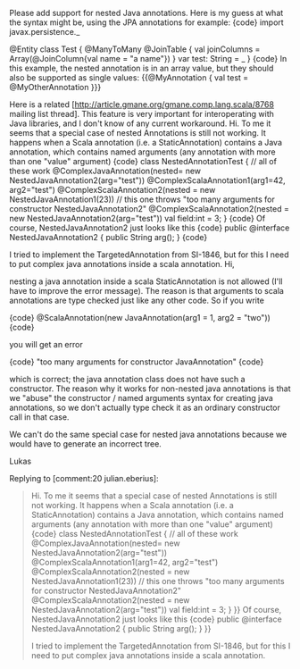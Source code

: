 Please add support for nested Java annotations. Here is my guess at what the syntax might be, using the JPA annotations for example:
{code}
import javax.persistence._

@Entity
class Test {
    @ManyToMany
    @JoinTable { val joinColumns = Array(@JoinColumn{val name = "a name"}) }
    var test: String = _
}
{code}
In this example, the nested annotation is in an array value, but they should also be supported as single values:
{{@MyAnnotation { val test = @MyOtherAnnotation }}}

Here is a related [http://article.gmane.org/gmane.comp.lang.scala/8768 mailing list thread]. This feature is very important for interoperating with Java libraries, and I don't know of any current workaround.
Hi. To me it seems that a special case of nested Annotations is still not working. It happens when a Scala annotation (i.e. a StaticAnnotation) contains a Java annotation, which contains named arguments (any annotation with more than one "value" argument)
{code}
class NestedAnnotationTest {
        // all of these work
	@ComplexJavaAnnotation(nested= new NestedJavaAnnotation2(arg="test"))
	@ComplexScalaAnnotation1(arg1=42, arg2="test")
	@ComplexScalaAnnotation2(nested = new NestedJavaAnnotation1(23))
	// this one throws "too many arguments for constructor NestedJavaAnnotation2"
        @ComplexScalaAnnotation2(nested = new NestedJavaAnnotation2(arg="test"))
	val field:int = 3;
}
{code}
Of course, NestedJavaAnnotation2 just looks like this
{code}
public @interface NestedJavaAnnotation2 {
	public String arg();
}
{code}

I tried to implement the TargetedAnnotation from SI-1846, but for this I need to put complex java annotations inside a scala annotation.
Hi,

nesting a java annotation inside a scala StaticAnnotation is not allowed (I'll have to improve the error message). The reason is that arguments to scala annotations are type checked just like any other code. So if you write

{code}
@ScalaAnnotation(new JavaAnnotation(arg1 = 1, arg2 = "two"))
{code}

you will get an error

{code}
"too many arguments for constructor JavaAnnotation"
{code}

which is correct; the java annotation class does not have such a constructor. The reason why it works for non-nested java annotations is that we "abuse" the constructor / named arguments syntax for creating java annotations, so we don't actually type check it as an ordinary constructor call in that case.

We can't do the same special case for nested java annotations because we would have to generate an incorrect tree.

Lukas



Replying to [comment:20 julian.eberius]:
> Hi. To me it seems that a special case of nested Annotations is still not working. It happens when a Scala annotation (i.e. a StaticAnnotation) contains a Java annotation, which contains named arguments (any annotation with more than one "value" argument)
> {code}
> class NestedAnnotationTest {
>         // all of these work
> 	@ComplexJavaAnnotation(nested= new NestedJavaAnnotation2(arg="test"))
> 	@ComplexScalaAnnotation1(arg1=42, arg2="test")
> 	@ComplexScalaAnnotation2(nested = new NestedJavaAnnotation1(23))
> 	// this one throws "too many arguments for constructor NestedJavaAnnotation2"
>         @ComplexScalaAnnotation2(nested = new NestedJavaAnnotation2(arg="test"))
> 	val field:int = 3;
> }
> }}
> Of course, NestedJavaAnnotation2 just looks like this
> {code}
> public @interface NestedJavaAnnotation2 {
> 	public String arg();
> }
> }}
> 
> I tried to implement the TargetedAnnotation from SI-1846, but for this I need to put complex java annotations inside a scala annotation.
